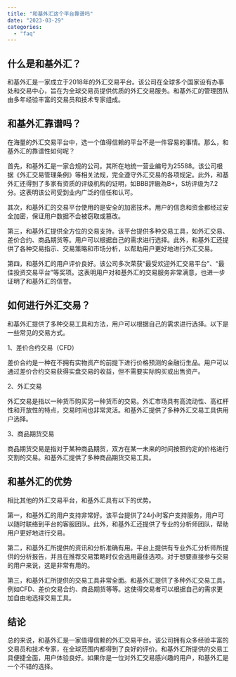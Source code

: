 ```yaml
---
title: "和基外汇这个平台靠谱吗"
date: "2023-03-29"
categories: 
  - "faq"
---
```


## 什么是和基外汇？

和基外汇是一家成立于2018年的外汇交易平台。该公司在全球多个国家设有办事处和交易中心，旨在为全球交易员提供优质的外汇交易服务。和基外汇的管理团队由多年经验丰富的交易员和技术专家组成。

## 和基外汇靠谱吗？

在海量的外汇交易平台中，选一个值得信赖的平台不是一件容易的事情。那么，和基外汇的靠谱性如何呢？

首先，和基外汇是一家合规的公司。其所在地统一营业编号为25588。该公司根据《外汇交易管理条例》等相关法规，完全遵守外汇交易的各项规定。此外，和基外汇还得到了多家有资质的评级机构的证明，如BBB評級為B+，S坊评级为7.2分。这表明该公司受到业内广泛的信任和认可。

其次，和基外汇的交易平台使用的是安全的加密技术。用户的信息和资金都经过安全加密，保证用户数据不会被窃取或篡改。

第三，和基外汇提供全方位的交易支持。该平台提供多种交易工具，如外汇交易、差价合约、商品期货等。用户可以根据自己的需求进行选择。此外，和基外汇还提供了各种交易指示、交易策略和市场分析，以帮助用户更好地进行外汇交易。

第四，和基外汇的用户评价良好。该公司多次荣获“最受欢迎外汇交易平台”、“最佳投资交易平台”等奖项。这表明用户对和基外汇的交易服务非常满意，也进一步证明了和基外汇的信誉。

## 如何进行外汇交易？

和基外汇提供了多种交易工具和方法，用户可以根据自己的需求进行选择。以下是一些常见的交易方式。

1、差价合约交易（CFD）

差价合约是一种在不拥有实物资产的前提下进行价格预测的金融衍生品。用户可以通过差价合约交易获得实盘交易的收益，但不需要实际购买或出售资产。

2、外汇交易

外汇交易是指以一种货币购买另一种货币的交易。外汇市场具有高流动性、高杠杆性和开放性的特点，交易时间也非常灵活。和基外汇提供了多种外汇交易工具供用户选择。

3、商品期货交易

商品期货交易是指对于某种商品期货，双方在某一未来的时间按照约定的价格进行交割的交易。和基外汇提供了多种商品期货交易工具。

## 和基外汇的优势

相比其他的外汇交易平台，和基外汇具有以下的优势。

第一，和基外汇的用户支持非常好。该平台提供了24小时客户支持服务，用户可以随时联络到平台的客服团队。此外，和基外汇还提供了专业的分析师团队，帮助用户更好地进行交易。

第二，和基外汇所提供的资讯和分析准确有用。平台上提供有专业外汇分析师所提供的分析报告，并且在推荐交易策略时仅会选用最佳选项。对于想要直接参与交易的用户来说，这是非常有用的。

第三，和基外汇所提供的交易工具非常全面。和基外汇提供了多种外汇交易工具，例如CFD、差价交易合约、商品期货等等。这使得交易者可以根据自己的需求更加自由地选择交易工具。

## 结论

总的来说，和基外汇是一家值得信赖的外汇交易平台。该公司拥有众多经验丰富的交易员和技术专家，在全球范围内都得到了良好的评价。和基外汇所提供的交易工具便捷全面，用户体验良好。如果你是一位对外汇交易感兴趣的用户，和基外汇是一个不错的选择。
